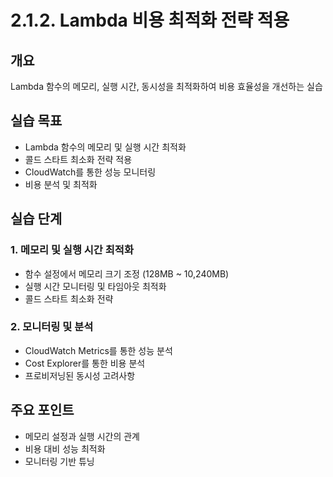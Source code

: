 # 2.1.2. Lambda 비용 최적화 전략 적용

## 개요
Lambda 함수의 메모리, 실행 시간, 동시성을 최적화하여 비용 효율성을 개선하는 실습

## 실습 목표
* Lambda 함수의 메모리 및 실행 시간 최적화
* 콜드 스타트 최소화 전략 적용
* CloudWatch를 통한 성능 모니터링
* 비용 분석 및 최적화

## 실습 단계

### 1. 메모리 및 실행 시간 최적화
* 함수 설정에서 메모리 크기 조정 (128MB ~ 10,240MB)
* 실행 시간 모니터링 및 타임아웃 최적화
* 콜드 스타트 최소화 전략

### 2. 모니터링 및 분석
* CloudWatch Metrics를 통한 성능 분석
* Cost Explorer를 통한 비용 분석
* 프로비저닝된 동시성 고려사항

## 주요 포인트
* 메모리 설정과 실행 시간의 관계
* 비용 대비 성능 최적화
* 모니터링 기반 튜닝
